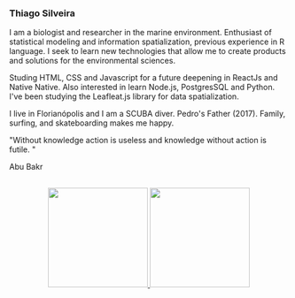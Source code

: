 ### Thiago Silveira
 
I am a biologist and researcher in the marine environment. Enthusiast of statistical modeling and information spatialization, previous experience in R language. I seek to learn new technologies that allow me to create products and solutions for the environmental sciences.

Studing HTML, CSS and Javascript for a future deepening in ReactJs and Native Native. Also interested in learn Node.js, PostgresSQL and Python. I've been studying the Leafleat.js library for data spatialization.

I live in Florianópolis and I am a SCUBA diver. Pedro's Father (2017). Family, surfing, and skateboarding makes me happy.

"Without knowledge action is useless and knowledge without action is futile. "

 Abu Bakr

##
 
<div align="center">
  <a href="https://github.com/deboraquintal">
  <img height="180em" src="https://github-readme-stats.vercel.app/api?username=silveiratcl&show_icons=true&theme=radical&include_all_commits=true&count_private=true"/>
  <img height="180em" src="https://github-readme-stats.vercel.app/api/top-langs/?username=silveiratcl&layout=compact&langs_count=7&theme=dracula"/>
</div>
 
##
